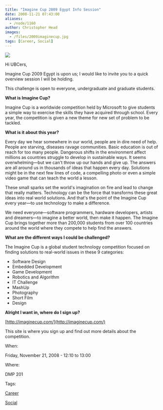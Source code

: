 ```yaml
---
title: "Imagine Cup 2009 Egypt Info Session"
date: 2008-11-21 07:43:00
aliases:
  - /node/1160
author: Christopher Head
images:
  - /files/2009imaginecup.jpg
tags: [Career, Social]
---
```


![](/files/2009imaginecup.jpg)

Hi UBCers,

Imagine Cup 2009 Egypt is upon us; I would like to invite you to a quick overview session I will be holding.

This challenge is open to everyone, undergraduate and graduate students.

**What is Imagine Cup?**

Imagine Cup is a worldwide competition held by Microsoft to give students a simple way to exercise the skills they have acquired through school. Every year, the competition is given a new theme for new set of problem to be tackled.

**What is it about this year?**

Every day we hear somewhere in our world, people are in dire need of help. People are starving, diseases ravage communities. Basic education is out of reach for too many people. Dangerous shifts in the environment affect millions as countries struggle to develop in sustainable ways. It seems overwhelming—but we can't throw up our hands and give up. The answers are all around us in thousands of ideas that happen every day. Solutions might be in the next few lines of code, a compelling photo or even a simple video game that can teach the world a lesson.

These small sparks set the world's imagination on fire and lead to change that really matters. Technology can be the force that transforms these great ideas into real world solutions. And that's the point of the Imagine Cup every year—to use technology to make a difference.

We need everyone—software programmers, hardware developers, artists and dreamers—to imagine a better world, then make it happen. The Imagine Cup brings together more than 200,000 students from over 100 countries around the world where they compete to help find the answers.

**What are the different ways I could be challenged?**

The Imagine Cup is a global student technology competition focused on finding solutions to real-world issues in these 9 categories:

*   Software Design
*   Embedded Development
*   Game Development
*   Robotics and Algorithm
*   IT Challenge
*   MashUp
*   Photography
*   Short Film
*   Design

**Alright I want in, where do I sign up?**

[http://imaginecup.com/](http://imaginecup.com/)

This site is where you sign up and find out more details about the competition.

When: 

Friday, November 21, 2008 - 12:10 to 13:00

Where: 

DMP 201

Tags: 

[Career](/career)

[Social](/social)
